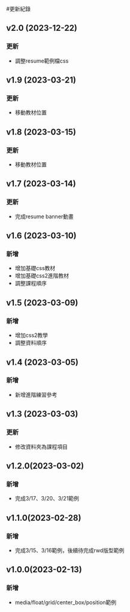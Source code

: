 #更新紀錄
## v2.0 (2023-12-22)
### 更新
- 調整resume範例檔css

## v1.9 (2023-03-21)
### 更新
- 移動教材位置

## v1.8 (2023-03-15)
### 更新
- 移動教材位置

## v1.7 (2023-03-14)
### 更新
- 完成resume banner動畫

## v1.6 (2023-03-10)
### 新增
- 增加基礎css教材
- 增加基礎css2進階教材
- 調整課程順序

## v1.5 (2023-03-09)
### 新增
- 增加css2教學
- 調整資料順序

## v1.4 (2023-03-05)
### 新增
- 新增進階練習參考

## v1.3 (2023-03-03)
### 更新
- 修改資料夾為課程項目

## v1.2.0(2023-03-02)
### 新增
- 完成3/17、3/20、3/21範例

## v1.1.0(2023-02-28)
### 新增
- 完成3/15、3/16範例，後續待完成rwd版型範例

## v1.0.0(2023-02-13)
### 新增
- media/float/grid/center_box/position範例

